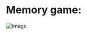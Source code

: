 # Memory game:
![image](https://github.com/user-attachments/assets/ead070b9-b103-43c4-aa02-b0b3b7ed099a)
